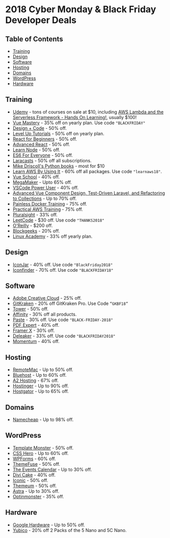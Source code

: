 # 2018 Cyber Monday & Black Friday Developer Deals

## Table of Contents
- [Training](#training)
- [Design](#design)
- [Software](#software)
- [Hosting](#hosting)
- [Domains](#domains)
- [WordPress](#wordpress)
- [Hardware](#hardware)


## Training
* [Udemy](https://www.udemy.com/) - tons of courses on sale at $10, including [AWS Lambda and the Serverless Framework - Hands On Learning!](https://www.udemy.com/aws-lambda-serverless/), usually $100!
* [Vue Mastery](https://www.vuemastery.com/) - 35% off on yearly plan. Use code `"BLACKFRIDAY"`
* [Design + Code](https://designcode.io/) - 50% off.
* [Level Up Tutorials](https://www.leveluptutorials.com/) - 50% off on yearly plan.
* [React for Beginners](https://reactforbeginners.com/) - 50% off.
* [Advanced React](https://advancedreact.com/) - 50% off.
* [Learn Node](https://learnnode.com/) - 50% off.
* [ES6 For Everyone](https://es6.io/) - 50% off.
* [Laracasts](https://laracasts.com/sales/2018) - 50% off all subscriptions.
* [Mike Driscoll's Python books](https://www.blog.pythonlibrary.org/2018/11/21/black-friday-cyber-monday-sale-2018/) - most for $10
* [Learn AWS By Using It](https://www.kylegalbraith.com/learn-aws) - 60% off all packages. Use code `"learnaws18"`.
* [Vue School](https://vueschool.io/) - 40% off.
* [MegaMaker](https://megamaker.co/blackfriday/) - Upto 65% off.
* [VSCode Power User](https://vscode.pro/) - 40% off.
* [Advanced Vue Component Design, Test-Driven Laravel, and Refactoring to Collections](https://adamwathan.me/black-friday-2018/) - Up to 70% off.
* [Painless Docker Training](https://painlessdocker.com/black-friday-deals/) - 75% off.
* [Practical AWS Training](https://practicalaws.com/black-friday-deals/) - 75% off.
* [Pluralsight](https://learn.pluralsight.com/offers/2018/black-friday) - 33% off.
* [LeetCode](https://leetcode.com/subscribe/) - $30 off. Use code `"THANKS2018"`
* [O'Reilly](https://www.oreilly.com/online-learning/cybermonday-2018.html) - $200 off.
* [Blockgeeks](https://courses.blockgeeks.com/enrollment/) - 20% off.
* [Linux Academy](https://linuxacademy.com/) - 33% off yearly plan.

## Design
* [IconJar](https://geticonjar.com/) - 40% off. Use code `"BlackFriday2018"`
* [Iconfinder](https://www.iconfinder.com/) - 70% off. Use code `"BLACKFRIDAY18"`

## Software
* [Adobe Creative Cloud](https://www.adobe.com/) - 25% off.
* [GitKraken](https://www.gitkraken.com/) - 20% off GitKraken Pro. Use Code `”GKBF18”`
* [Tower](https://www.git-tower.com/) - 50% off.
* [Affinity](https://affinity.serif.com) - 30% off all products.
* [Paste](https://pasteapp.me/) - 30% off. Use code `"BLACK-FRIDAY-2018"`
* [PDF Expert](https://pdfexpert.com/) - 40% off.
* [Framer X](https://framer.com/) - 30% off.
* [Deleaker](http://deleaker.com/order.html) - 33% off. Use code `"BLACKFRIDAY2018"`
* [Momentum](https://momentumdash.com/plus) - 40% off.

## Hosting
* [RemoteMac](https://remotemac.io/blackfriday) - Up to 50% off.
* [Bluehost](https://www.bluehost.com/special/black-friday-sale) - Up to 60% off.
* [A2 Hosting](https://www.a2hosting.com/) - 67% off.
* [Hostinger](https://www.hostinger.com/) - Up to 90% off.
* [Hostgator](https://www.hostgator.com/) - Up to 65% off.

## Domains
* [Namecheap](https://www.namecheap.com/domain-web-hosting-ssl-deals/black-friday/) - Up to 98% off.

## WordPress
* [Template Monster](https://www.templatemonster.com/) - 50% off.
* [CSS Hero](https://www.csshero.org) - Up to 60% off.
* [WPForms](https://wpforms.com/) - 60% off.
* [ThemeFuse](https://themefuse.com/) - 50% off.
* [The Events Calendar](https://theeventscalendar.com/) - Up to 30% off.
* [Divi Cake](https://divicake.com/black-friday/) - 40% off.
* [Iconic](https://iconicwp.com/bundles/) - 50% off.
* [Themeum](https://www.themeum.com/black-friday/) - 50% off.
* [Astra](https://wpastra.com) - Up to 30% off.
* [Optinmonster](https://optinmonster.com/) - 35% off.

## Hardware
* [Google Hardware](https://store.google.com/category/black_friday_cyber_monday_promos) - Up to 50% off.
* [Yubico](https://www.yubico.com/save/) - 20% off 2 Packs of the 5 Nano and 5C Nano.
